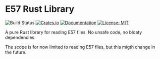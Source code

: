 # E57 Rust Library
![Build Status](https://github.com/cry-inc/e57/workflows/CI/badge.svg)
[![Crates.io](https://img.shields.io/crates/v/e57.svg)](https://crates.io/crates/e57)
[![Documentation](https://docs.rs/e57/badge.svg)](https://docs.rs/e57)
[![License: MIT](https://img.shields.io/badge/License-MIT-blue.svg)](https://opensource.org/licenses/MIT)

A pure Rust library for reading E57 files. No unsafe code, no bloaty dependencies.

The scope is for now limited to reading E57 files, but this migth change in the future.
